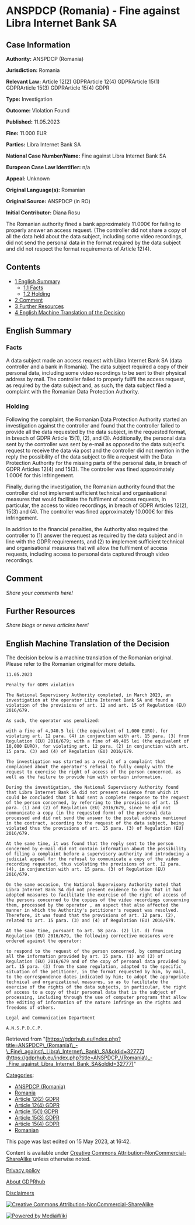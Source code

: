 # ANSPDCP (Romania) - Fine against Libra Internet Bank SA

## Case Information

**Authority:** ANSPDCP (Romania)

**Jurisdiction:** Romania

**Relevant Law:** Article 12(2) GDPRArticle 12(4) GDPRArticle 15(1) GDPRArticle 15(3) GDPRArticle 15(4) GDPR

**Type:** Investigation

**Outcome:** Violation Found

**Published:** 11.05.2023

**Fine:** 11.000 EUR

**Parties:** Libra Internet Bank SA

**National Case Number/Name:** Fine against Libra Internet Bank SA

**European Case Law Identifier:** n/a

**Appeal:** Unknown

**Original Language(s):** Romanian

**Original Source:** ANSPDCP (in RO)

**Initial Contributor:** Diana Rosu

The Romanian authority fined a bank approximately 11.000€ for failing to properly answer an access request. (The controller did not share a copy of all the data held about the data subject, including some video recordings, did not send the personal data in the format required by the data subject and did not respect the format requirements of Article 12(4).

## Contents

*   [1 English Summary](#English_Summary)
    *   [1.1 Facts](#Facts)
    *   [1.2 Holding](#Holding)
*   [2 Comment](#Comment)
*   [3 Further Resources](#Further_Resources)
*   [4 English Machine Translation of the Decision](#English_Machine_Translation_of_the_Decision)

## English Summary

### Facts

A data subject made an access request with Libra Internet Bank SA (data controller and a bank in Romania). The data subject required a copy of their personal data, including some video recordings to be sent to their physical address by mail. The controller failed to properly fullfil the access request, as required by the data subject and, as such, the data subject filed a complaint with the Romanian Data Protection Authority.

### Holding

Following the complaint, the Romanian Data Protection Authority started an investigation against the controller and found that the controller failed to provide all the data requested by the data subject, in the requested format, in breach of GDPR Article 15(1), (2), and (3). Additionally, the personal data sent by the controller was sent by e-mail as opposed to the data subject's request to receive the data via post and the controller did not mention in the reply the possibility of the data subject to file a request with the Data Protection Authority for the missing parts of the personal data, in breach of GDPR Articles 12(4) and 15(3). The controller was fined approximately 1.000€ for this infringement.

Finally, during the investigation, the Romanian authority found that the controller did not implement sufficient technical and organisational measures that would facilitate the fulfilment of access requests, in particular, the access to video recordings, in breach of GDPR Articles 12(2), 15(3) and (4). The controller was fined approximately 10.000€ for this infringement.

In addition to the financial penalties, the Authority also required the controller to (1) answer the request as required by the data subject and in line with the GDPR requirements, and (2) to implement sufficient technical and organisational measures that will allow the fulfilment of access requests, including access to personal data captured through video recordings.

## Comment

_Share your comments here!_

## Further Resources

_Share blogs or news articles here!_

## English Machine Translation of the Decision

The decision below is a machine translation of the Romanian original. Please refer to the Romanian original for more details.

```
11.05.2023

Penalty for GDPR violation

The National Supervisory Authority completed, in March 2023, an investigation at the operator Libra Internet Bank SA and found a violation of the provisions of art. 12 and art. 15 of Regulation (EU) 2016/679.

As such, the operator was penalized:

with a fine of 4,940.5 lei (the equivalent of 1,000 EURO), for violating art. 12 para. (4) in conjunction with art. 15 para. (3) from Regulation (EU) 2016/679; with a fine of 49,405 lei (the equivalent of 10,000 EURO), for violating art. 12 para. (2) in conjunction with art. 15 para. (3) and (4) of Regulation (EU) 2016/679.

The investigation was started as a result of a complaint that complained about the operator's refusal to fully comply with the request to exercise the right of access of the person concerned, as well as the failure to provide him with certain information.

During the investigation, the National Supervisory Authority found that Libra Internet Bank SA did not present evidence from which it could be concluded that it had sent a complete response to the request of the person concerned, by referring to the provisions of art. 15 para. (1) and (2) of Regulation (EU) 2016/679, since he did not communicate a copy (in the requested form) of the personal data processed and did not send the answer to the postal address mentioned in the contract, according to the request of the data subject, being violated thus the provisions of art. 15 para. (3) of Regulation (EU) 2016/679.

At the same time, it was found that the reply sent to the person concerned by e-mail did not contain information about the possibility of filing a complaint before a supervisory authority and introducing a judicial appeal for the refusal to communicate a copy of the video recording requested, thus violating the provisions of art. 12 para. (4), in conjunction with art. 15 para. (3) of Regulation (EU) 2016/679.

On the same occasion, the National Supervisory Authority noted that Libra Internet Bank SA did not present evidence to show that it had adopted measures to facilitate the exercise of the right of access of the persons concerned to the copies of the video recordings concerning them, processed by the operator , an aspect that also affected the manner in which the Authority's petitioner's request was resolved. Therefore, it was found that the provisions of art. 12 para. (2), related to art. 15 para. (3) and (4) of Regulation (EU) 2016/679.

At the same time, pursuant to art. 58 para. (2) lit. d) from Regulation (EU) 2016/679, the following corrective measures were ordered against the operator:

to respond to the request of the person concerned, by communicating all the information provided by art. 15 para. (1) and (2) of Regulation (EU) 2016/679 and of the copy of personal data provided by art. 15 para. (3) from the same regulation, adapted to the specific situation of the petitioner, in the format requested by him, by mail, to the correspondence dates indicated by him; to adopt the appropriate technical and organizational measures, so as to facilitate the exercise of the rights of the data subjects, in particular, the right of access to a copy of their personal data that is the subject of processing, including through the use of computer programs that allow the editing of information of the nature infringe on the rights and freedoms of others.

Legal and Communication Department

A.N.S.P.D.C.P.

```

Retrieved from "[https://gdprhub.eu/index.php?title=ANSPDCP\_(Romania)\_-\_Fine\_against\_Libra\_Internet\_Bank\_SA&oldid=32777](https://gdprhub.eu/index.php?title=ANSPDCP_\(Romania\)_-_Fine_against_Libra_Internet_Bank_SA&oldid=32777)"

[Categories](/index.php?title=Special:Categories "Special:Categories"):

*   [ANSPDCP (Romania)](/index.php?title=Category:ANSPDCP_\(Romania\) "Category:ANSPDCP (Romania)")
*   [Romania](/index.php?title=Category:Romania "Category:Romania")
*   [Article 12(2) GDPR](/index.php?title=Category:Article_12\(2\)_GDPR "Category:Article 12(2) GDPR")
*   [Article 12(4) GDPR](/index.php?title=Category:Article_12\(4\)_GDPR "Category:Article 12(4) GDPR")
*   [Article 15(1) GDPR](/index.php?title=Category:Article_15\(1\)_GDPR "Category:Article 15(1) GDPR")
*   [Article 15(3) GDPR](/index.php?title=Category:Article_15\(3\)_GDPR "Category:Article 15(3) GDPR")
*   [Article 15(4) GDPR](/index.php?title=Category:Article_15\(4\)_GDPR "Category:Article 15(4) GDPR")
*   [Romanian](/index.php?title=Category:Romanian "Category:Romanian")

This page was last edited on 15 May 2023, at 16:42.

Content is available under [Creative Commons Attribution-NonCommercial-ShareAlike](https://creativecommons.org/licenses/by-nc-sa/4.0/) unless otherwise noted.

[Privacy policy](/index.php?title=GDPRhub:Privacy_policy)

[About GDPRhub](/index.php?title=GDPRhub:About)

[Disclaimers](/index.php?title=GDPRhub:General_disclaimer)

[![Creative Commons Attribution-NonCommercial-ShareAlike](/resources/assets/licenses/cc-by-nc-sa.png)](https://creativecommons.org/licenses/by-nc-sa/4.0/)

[![Powered by MediaWiki](/resources/assets/poweredby_mediawiki_88x31.png)](https://www.mediawiki.org/)